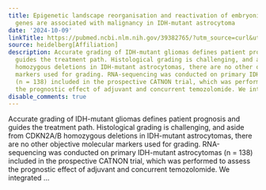 ```yaml
---
title: Epigenetic landscape reorganisation and reactivation of embryonic development
  genes are associated with malignancy in IDH-mutant astrocytoma
date: '2024-10-09'
linkTitle: https://pubmed.ncbi.nlm.nih.gov/39382765/?utm_source=curl&utm_medium=rss&utm_campaign=pubmed-2&utm_content=1FakS-2QOkCT8HsMOQP1bCRQ4YzyumYOmxmF0moLsQ3dFB1E9V&fc=20220326224207&ff=20241009193154&v=2.18.0.post9+e462414
source: heidelberg[Affiliation]
description: Accurate grading of IDH-mutant gliomas defines patient prognosis and
  guides the treatment path. Histological grading is challenging, and aside from CDKN2A/B
  homozygous deletions in IDH-mutant astrocytomas, there are no other objective molecular
  markers used for grading. RNA-sequencing was conducted on primary IDH-mutant astrocytomas
  (n = 138) included in the prospective CATNON trial, which was performed to assess
  the prognostic effect of adjuvant and concurrent temozolomide. We integrated ...
disable_comments: true
---
```

Accurate grading of IDH-mutant gliomas defines patient prognosis and guides the treatment path. Histological grading is challenging, and aside from CDKN2A/B homozygous deletions in IDH-mutant astrocytomas, there are no other objective molecular markers used for grading. RNA-sequencing was conducted on primary IDH-mutant astrocytomas (n = 138) included in the prospective CATNON trial, which was performed to assess the prognostic effect of adjuvant and concurrent temozolomide. We integrated ...